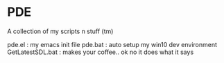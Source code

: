 # PDE
A collection of my scripts n stuff (tm)

pde.el            : my emacs init file
pde.bat           : auto setup my win10 dev environment
GetLatestSDL.bat  : makes your coffee.. ok no it does what it says
